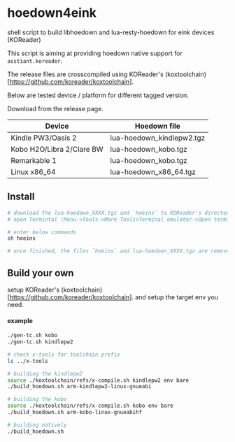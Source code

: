 # hoedown4eink
shell script to build libhoedown and lua-resty-hoedown for eink devices (KOReader)

This script is aiming at providing hoedown native support for `asstiant.koreader`.

The release files are crosscompiled using KOReader's (koxtoolchain)[https://github.com/koreader/koxtoolchain].

Below are tested device / platform for different tagged version.

Download from the release page.

| Device            | Hoedown file|
|-------------------|-------------|
| Kindle PW3/Oasis 2| lua-hoedown_kindlepw2.tgz |
| Kobo H2O/Libra 2/Clare BW | lua-hoedown_kobo.tgz |
| Remarkable 1      | lua-hoedown_kobo.tgz   |
| Linux x86_64      | lua-hoedown_x86_64.tgz |

## Install
```sh
# download the lua-hoedown_XXXX.tgz and `hoeins` to KOReader's directory
# open Termintal (Menu->Tools->More Tools>Terminal emulator->Open terminal session)

# enter below commands
sh hoeins

# once finished, the files `hoeins` and lua-hoedown_XXXX.tgz are removed.
```

## Build your own

setup KOReader's (koxtoolchain)[https://github.com/koreader/koxtoolchain]. and setup the target env you need.

#### example

```sh
./gen-tc.sh kobo
./gen-tc.sh kindlepw2

# check x-tools for toolchain prefix
ls ../x-tools

# building the kindlepw2
source ./koxtoolchain/refs/x-compile.sh kindlepw2 env bare
./build_hoedown.sh arm-kindlepw2-linux-gnueabi

# building the kobo
source ./koxtoolchain/refs/x-compile.sh kobo env bare
./build_hoedown.sh arm-kobo-linux-gnueabihf

# building natively
./build_hoedown.sh
```
